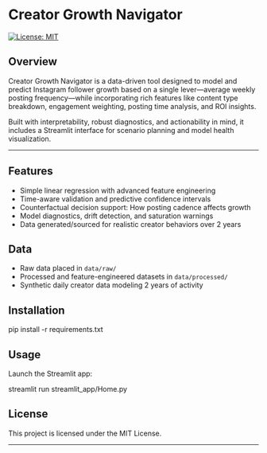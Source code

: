# Creator Growth Navigator

[![License: MIT](https://img.shields.io/badge/License-MIT-yellow.svg)](LICENSE)

## Overview

Creator Growth Navigator is a data-driven tool designed to model and predict Instagram follower growth based on a single lever—average weekly posting frequency—while incorporating rich features like content type breakdown, engagement weighting, posting time analysis, and ROI insights.

Built with interpretability, robust diagnostics, and actionability in mind, it includes a Streamlit interface for scenario planning and model health visualization.

-----

## Features

- Simple linear regression with advanced feature engineering
- Time-aware validation and predictive confidence intervals
- Counterfactual decision support: How posting cadence affects growth
- Model diagnostics, drift detection, and saturation warnings
- Data generated/sourced for realistic creator behaviors over 2 years

## Data

- Raw data placed in `data/raw/`
- Processed and feature-engineered datasets in `data/processed/`
- Synthetic daily creator data modeling 2 years of activity

## Installation

pip install -r requirements.txt


## Usage

Launch the Streamlit app:

streamlit run streamlit_app/Home.py


## License

This project is licensed under the MIT License.

---
